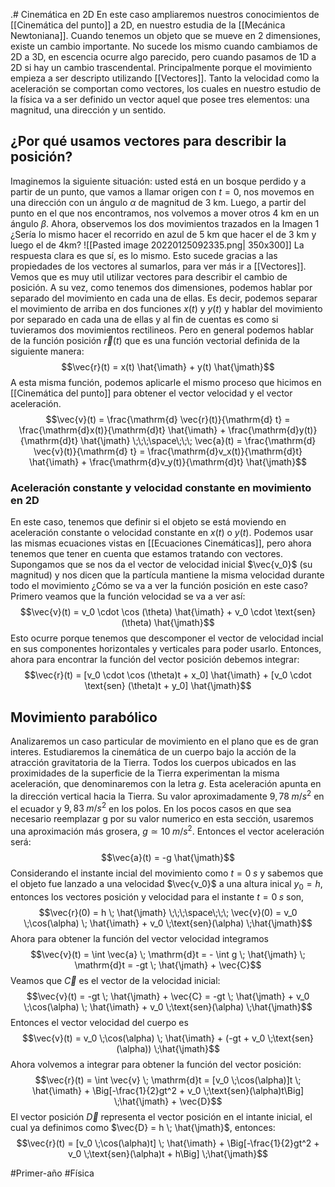 .# Cinemática en 2D
En este caso ampliaremos nuestros conocimientos de [[Cinemática del punto]] a 2D, en nuestro estudia de la [[Mecánica Newtoniana]]. 
Cuando tenemos un objeto que se mueve en 2 dimensiones, existe un cambio importante. No sucede los mismo cuando cambiamos de 2D a 3D, en escencia ocurre algo parecido, pero cuando pasamos de 1D a 2D si hay un cambio trascendental.
Principalmente porque el movimiento empieza a ser descripto utilizando [[Vectores]].  Tanto la velocidad como la aceleración se comportan como vectores, los cuales en nuestro estudio de la física va a ser definido un vector aquel que posee tres elementos: una magnitud, una dirección y un sentido. 

## ¿Por qué usamos vectores para describir la posición?
Imaginemos la siguiente situación: usted está en un bosque perdido y a partir de un punto, que vamos a llamar origen con $t = 0$, nos movemos en una dirección con un ángulo $\alpha$ de magnitud de 3 km. Luego, a partir del punto en el que nos encontramos, nos volvemos a mover otros 4 km en un ángulo $\beta$. Ahora, observemos los dos movimientos trazados en la Imagen 1 ¿Sería lo mismo hacer el recorrido en azul de 5 km que hacer el de 3 km y luego el de 4km?
![[Pasted image 20220125092335.png| 350x300]]
La respuesta clara es que sí, es lo mismo. Esto sucede gracias a las propiedades de los vectores al sumarlos, para ver más ir a [[Vectores]]. Vemos que es muy util utilizar vectores para describir el cambio de posición.
A su vez, como tenemos dos dimensiones, podemos hablar por separado del movimiento en cada una de ellas. Es decir, podemos separar el movimiento de arriba en dos funciones $x(t)$ y $y(t)$ y hablar del movimiento por separado en cada una de ellas y al fin de cuentas es como si tuvieramos dos movimientos rectilineos. Pero en general podemos hablar de la función posición $\vec{r}(t)$ que es una función vectorial definida de la siguiente manera:
$$\vec{r}(t) = x(t) \hat{\imath} + y(t) \hat{\jmath}$$
A esta misma función, podemos aplicarle el mismo proceso que hicimos en [[Cinemática del punto]] para obtener el vector velocidad y el vector aceleración.
$$\vec{v}(t) = \frac{\mathrm{d} \vec{r}(t)}{\mathrm{d} t} = \frac{\mathrm{d}x(t)}{\mathrm{d}t} \hat{\imath} + \frac{\mathrm{d}y(t)}{\mathrm{d}t} \hat{\jmath} \;\;\;\space\;\;\; \vec{a}(t) = \frac{\mathrm{d} \vec{v}(t)}{\mathrm{d} t} = \frac{\mathrm{d}v_x(t)}{\mathrm{d}t} \hat{\imath} + \frac{\mathrm{d}v_y(t)}{\mathrm{d}t} \hat{\jmath}$$

### Aceleración constante y velocidad  constante en movimiento en 2D
En este caso, tenemos que definir si el objeto se está moviendo en aceleración constante o velocidad constante en $x(t)$ o $y(t)$.  Podemos usar las mismas ecuaciones vistas en [[Ecuaciones Cinemáticas]], pero ahora tenemos que tener en cuenta que estamos tratando con vectores. 
Supongamos que se nos da el vector de velocidad inicial $\vec{v_0}$ (su magnitud) y nos dicen que la partícula mantiene la misma velocidad durante todo el movimiento ¿Cómo se va a ver la función posición en este caso? Primero veamos que la función velocidad se va a ver así:
$$\vec{v}(t) = v_0 \cdot \cos (\theta) \hat{\imath} +  v_0 \cdot \text{sen} (\theta) \hat{\jmath}$$
Esto ocurre porque tenemos que descomponer el vector de velocidad incial en sus componentes horizontales y verticales para poder usarlo. Entonces, ahora para encontrar la función del vector posición debemos integrar:
$$\vec{r}(t) = [v_0 \cdot \cos (\theta)t + x_0] \hat{\imath} +  [v_0 \cdot \text{sen} (\theta)t + y_0] \hat{\jmath}$$

## Movimiento parabólico
Analizaremos un caso particular de movimiento en el plano que es de gran interes. Estudiaremos la cinemática de un cuerpo bajo la acción de la atracción gravitatoria de la Tierra. Todos los cuerpos ubicados en las proximidades de la superficie de la Tierra experimentan la misma aceleración, que denominaremos con la letra $g$. Esta aceleración apunta en la dirección vertical hacia la Tierra. Su valor aproximadamente $9,78 \; m/s^2$ en el ecuador y $9,83 \; m/s^2$ en los polos. En los pocos casos en que sea necesario reemplazar g por su valor numerico en esta sección, usaremos una aproximación más grosera, $g \simeq 10 \; m/s^2$.
Entonces el vector aceleración será:
$$\vec{a}(t) = -g \hat{\jmath}$$
Considerando el instante incial del movimiento como $t = 0 \; s$ y sabemos que el objeto fue lanzado a una velocidad $\vec{v_0}$ a una altura inical $y_0 = h$, entonces los vectores posición y velocidad para el instante $t = 0 \; s$ son,
$$\vec{r}(0) = h \; \hat{\jmath}  \;\;\;\space\;\;\; \vec{v}(0) = v_0 \;\cos(\alpha) \; \hat{\imath} + v_0 \;\text{sen}(\alpha) \;\hat{\jmath}$$
Ahora para obtener la función del vector velocidad integramos
$$\vec{v}(t) = \int \vec{a} \; \mathrm{d}t = - \int g \; \hat{\jmath} \; \mathrm{d}t = -gt \; \hat{\jmath} + \vec{C}$$
Veamos que $\vec{C}$ es el vector de la velocidad inicial:
$$\vec{v}(t) = -gt \; \hat{\jmath} + \vec{C} = -gt \; \hat{\jmath} + v_0 \;\cos(\alpha) \; \hat{\imath} + v_0 \;\text{sen}(\alpha) \;\hat{\jmath}$$
Entonces el vector velocidad del cuerpo es
$$\vec{v}(t) = v_0 \;\cos(\alpha) \; \hat{\imath} + (-gt + v_0 \;\text{sen}(\alpha)) \;\hat{\jmath}$$
Ahora volvemos a integrar para obtener la función del vector posición:
$$\vec{r}(t) = \int \vec{v} \; \mathrm{d}t = [v_0 \;\cos(\alpha)]t \; \hat{\imath} + \Big[-\frac{1}{2}gt^2 + v_0 \;\text{sen}(\alpha)t\Big] \;\hat{\jmath} + \vec{D}$$
El vector posición $\vec{D}$ representa el vector posición en el intante inicial, el cual ya definimos como $\vec{D} = h \; \hat{\jmath}$, entonces:
$$\vec{r}(t) = [v_0 \;\cos(\alpha)t] \; \hat{\imath} + \Big[-\frac{1}{2}gt^2 + v_0 \;\text{sen}(\alpha)t + h\Big] \;\hat{\jmath}$$


#Primer-año #Física 